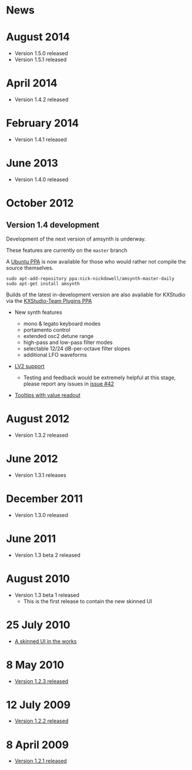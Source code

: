 # News #

# August 2014 #

  * Version 1.5.0 released
  * Version 1.5.1 released

# April 2014 #

  * Version 1.4.2 released

# February 2014 #

  * Version 1.4.1 released

# June 2013 #

  * Version 1.4.0 released

# October 2012 #

## Version 1.4 development ##

Development of the next version of amsynth is underway.

These features are currently on the `master` branch

A [Ubuntu PPA](https://launchpad.net/~nick-nickdowell/+archive/amsynth-master-daily) is now available for those who would rather not compile the source themselves.

```
sudo apt-add-repository ppa:nick-nickdowell/amsynth-master-daily
sudo apt-get install amsynth
```

Builds of the latest in-development version are also available for KXStudio via the [KXStudio-Team Plugins PPA](https://launchpad.net/~kxstudio-team/+archive/plugins)

  * New synth features
    * mono & legato keyboard modes
    * portamento control
    * extended osc2 detune range
    * high-pass and low-pass filter modes
    * selectable 12/24 dB-per-octave filter slopes
    * additional LFO waveforms

  * [LV2 support](http://code.google.com/p/amsynth/issues/detail?id=42)
    * Testing and feedback would be extremely helpful at this stage, please report any issues in [issue #42](https://code.google.com/p/amsynth/issues/detail?id=#42)
  * [Tooltips with value readout](http://code.google.com/p/amsynth/issues/detail?id=46)

# August 2012 #

  * Version 1.3.2 released

# June 2012 #

  * Version 1.3.1 releases

# December 2011 #

  * Version 1.3.0 released

# June 2011 #

  * Version 1.3 beta 2 released

# August 2010 #

  * Version 1.3 beta 1 released
    * This is the first release to contain the new skinned UI

# 25 July 2010 #

  * [A skinned UI in the works](http://amsynth.blogspot.co.uk/2010/07/skinned-ui-in-works.html)

# 8 May 2010 #

  * [Version 1.2.3 released](http://amsynth.blogspot.co.uk/2010/05/amsynth-123-released.html)

# 12 July 2009 #

  * [Version 1.2.2 released](http://amsynth.blogspot.co.uk/2010/07/amsynth-122-released.html)

# 8 April 2009 #

  * [Version 1.2.1 released](http://amsynth.blogspot.co.uk/2009/04/amsynth-121-released.html)